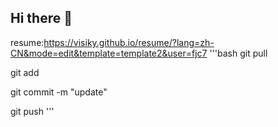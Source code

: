 ## Hi there 👋
resume:https://visiky.github.io/resume/?lang=zh-CN&mode=edit&template=template2&user=fjc7
'''bash
git pull

git add

git commit -m "update"

git push
'''
<!--
**fjc7/fjc7** is a ✨ _special_ ✨ repository because its `README.md` (this file) appears on your GitHub profile.

Here are some ideas to get you started:

- 🔭 I’m currently working on ...
- 🌱 I’m currently learning ...
- 👯 I’m looking to collaborate on ...
- 🤔 I’m looking for help with ...
- 💬 Ask me about ...
- 📫 How to reach me: ...
- 😄 Pronouns: ...
- ⚡ Fun fact: ...
-->
